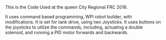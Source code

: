 This is the Code Used at the queen City Regional FRC 2016.

It uses command based programming, WPI robot builder, with modifications. It is set for tank drive, using two Joysticks. It uses buttons on the joysticks to utilize the commands, including, actuating a double solenoid, and running a PID motor forwards and backwards.